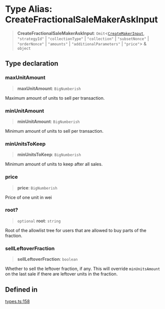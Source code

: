 # Type Alias: CreateFractionalSaleMakerAskInput

> **CreateFractionalSaleMakerAskInput**: `Omit`\<[`CreateMakerInput`](../interfaces/CreateMakerInput.md), `"strategyId"` \| `"collectionType"` \| `"collection"` \| `"subsetNonce"` \| `"orderNonce"` \| `"amounts"` \| `"additionalParameters"` \| `"price"`\> & `object`

## Type declaration

### maxUnitAmount

> **maxUnitAmount**: `BigNumberish`

Maximum amount of units to sell per transaction.

### minUnitAmount

> **minUnitAmount**: `BigNumberish`

Minimum amount of units to sell per transaction.

### minUnitsToKeep

> **minUnitsToKeep**: `BigNumberish`

Minimum amount of units to keep after all sales.

### price

> **price**: `BigNumberish`

Price of one unit in wei

### root?

> `optional` **root**: `string`

Root of the allowlist tree for users that are allowed to buy parts of the fraction.

### sellLeftoverFraction

> **sellLeftoverFraction**: `boolean`

Whether to sell the leftover fraction, if any. This will override `minUnitsAmount` on the last sale if there are leftover units in the fraction.

## Defined in

[types.ts:158](https://github.com/hypercerts-org/marketplace-sdk/blob/5b36795934d26bddc05adc354c58feff6a0aa2e7/src/types.ts#L158)
